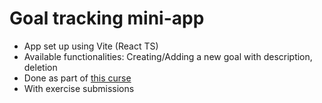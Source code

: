 # Goal tracking mini-app

- App set up using Vite (React TS)
- Available functionalities: Creating/Adding a new goal with description, deletion
- Done as part of [this curse](https://www.udemy.com/course/react-typescript-the-practical-guide/?couponCode=D_1123)
- With exercise submissions
